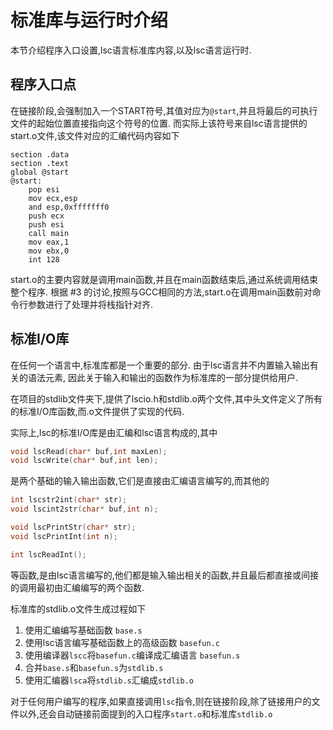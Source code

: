 标准库与运行时介绍
===============

本节介绍程序入口设置,lsc语言标准库内容,以及lsc语言运行时.


程序入口点
------------

在链接阶段,会强制加入一个START符号,其值对应为`@start`,并且将最后的可执行文件的起始位置直接指向这个符号的位置. 
而实际上该符号来自lsc语言提供的start.o文件,该文件对应的汇编代码内容如下
``` assembly
section .data
section .text
global @start
@start:
    pop esi
    mov ecx,esp
    and esp,0xfffffff0
    push ecx
    push esi
    call main
    mov eax,1
    mov ebx,0
    int 128
```
start.o的主要内容就是调用main函数,并且在main函数结束后,通过系统调用结束整个程序. 根据 #3 的讨论,按照与GCC相同的方法,start.o在调用main函数前对命令行参数进行了处理并将栈指针对齐.

标准I/O库
---------

在任何一个语言中,标准库都是一个重要的部分. 由于lsc语言并不内置输入输出有关的语法元素, 因此关于输入和输出的函数作为标准库的一部分提供给用户.

在项目的stdlib文件夹下,提供了lscio.h和stdlib.o两个文件,其中头文件定义了所有的标准I/O库函数,而.o文件提供了实现的代码. 

实际上,lsc的标准I/O库是由汇编和lsc语言构成的,其中
``` c
void lscRead(char* buf,int maxLen);
void lscWrite(char* buf,int len);
```
是两个基础的输入输出函数,它们是直接由汇编语言编写的,而其他的
``` c
int lscstr2int(char* str);
void lscint2str(char* buf,int n);

void lscPrintStr(char* str);
void lscPrintInt(int n);

int lscReadInt();
```
等函数,是由lsc语言编写的,他们都是输入输出相关的函数,并且最后都直接或间接的调用最初由汇编编写的两个函数.

标准库的stdlib.o文件生成过程如下
1. 使用汇编编写基础函数 `base.s`
2. 使用lsc语言编写基础函数上的高级函数 `basefun.c`
3. 使用编译器`lscc`将`basefun.c`编译成汇编语言 `basefun.s`
4. 合并`base.s`和`basefun.s`为`stdlib.s`
5. 使用汇编器`lsca`将`stdlib.s`汇编成`stdlib.o`

对于任何用户编写的程序,如果直接调用`lsc`指令,则在链接阶段,除了链接用户的文件以外,还会自动链接前面提到的入口程序`start.o`和标准库`stdlib.o`
